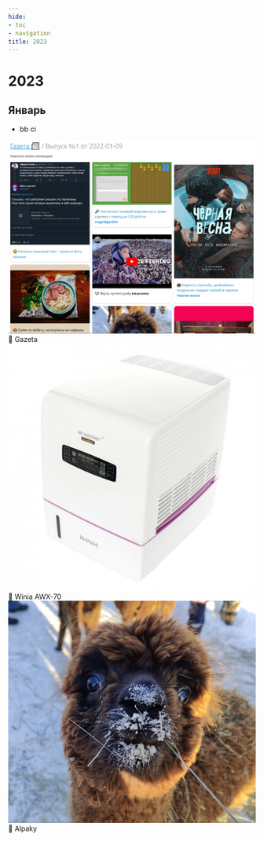 ```yaml
---
hide:
- toc
- navigation
title: 2023
---
```


# 2023

## Январь

- bb ci 

<div class="grid-3-col" >


<div class="card">
<img src="gazeta.jpg">
<div class="card-text">📝 Gazeta</div>
</div>
<div class="card">
<img src="winia.jpg">
<div class="card-text">🔌 Winia AWX-70</div>
</div>
<div class="card">

<img src="alpaka.jfif">
<div class="card-text">🦙 Alpaky</div>
</div>

</div>
